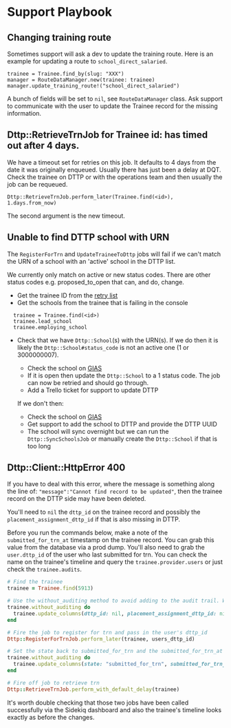 Support Playbook
================

## Changing training route

Sometimes support will ask a dev to update the training route. Here is an example for updating a route to `school_direct_salaried`.

```
trainee = Trainee.find_by(slug: "XXX")
manager = RouteDataManager.new(trainee: trainee)
manager.update_training_route!("school_direct_salaried")
```

A bunch of fields will be set to `nil`, see `RouteDataManager` class. Ask support to communicate with the user to update the Trainee record for the missing information.

## Dttp::RetrieveTrnJob for Trainee id: <id> has timed out after 4 days.

We have a timeout set for retries on this job. It defaults to 4 days from the date it was originally enqueued. Usually there has just been a delay at DQT. Check the trainee on DTTP or with the operations team and then usually the job can be requeued.

```
Dttp::RetrieveTrnJob.perform_later(Trainee.find(<id>), 1.days.from_now)
```

The second argument is the new timeout.

## Unable to find DTTP school with URN

The `RegisterForTrn` and `UpdateTraineeToDttp` jobs will fail if we can't match the URN of a school with an 'active' school in the DTTP list.

We currently only match on active or new status codes. There are other status codes e.g. proposed_to_open that can, and do, change.

* Get the trainee ID from the [retry list](https://www.register-trainee-teachers.education.gov.uk/system-admin/sidekiq/retries)
* Get the schools from the trainee that is failing in the console

```
  trainee = Trainee.find(<id>)
  trainee.lead_school
  trainee.employing_school
```

* Check that we have `Dttp::School`(s) with the URN(s).
  If we do then it is likely the `Dttp::School#status_code` is not an active one (1 or 3000000007).

  * Check the school on [GIAS](https://get-information-schools.service.gov.uk)
  * If it is open then update the `Dttp::School` to a 1 status code. The job can now be retried and should go through.
  * Add a Trello ticket for support to update DTTP

  If we don't then:

  * Check the school on [GIAS](https://get-information-schools.service.gov.uk)
  * Get support to add the school to DTTP and provide the DTTP UUID
  * The school will sync overnight but we can run the `Dttp::SyncSchoolsJob` or manually create the `Dttp::School` if that is too long

## Dttp::Client::HttpError 400

If you have to deal with this error, where the message is something along the line of: `"message":"Cannot find record to be updated"`, then the trainee record on the DTTP side may have been deleted.

You'll need to `nil` the `dttp_id` on the trainee record and possibly the `placement_assignment_dttp_id` if that is also missing in DTTP.

Before you run the commands below, make a note of the `submitted_for_trn_at` timestamp on the trainee record. You can grab this value from the database via a prod dump. You'll also need to grab the `user.dttp_id` of the user who last submitted for trn. You can check the name on the trainee's timeline and query the `trainee.provider.users` or just check the `trainee.audits`.

```ruby
# Find the trainee
trainee = Trainee.find(5913)

# Use the without_auditing method to avoid adding to the audit trail. We need to use update_columns to avoid the LockedAttributeError when setting the dttp_id
trainee.without_auditing do
  trainee.update_columns(dttp_id: nil, placement_assignment_dttp_id: nil, state: "draft", submitted_for_trn_at: nil)
end

# Fire the job to register for trn and pass in the user's dttp_id
Dttp::RegisterForTrnJob.perform_later(trainee, users_dttp_id)

# Set the state back to submitted_for_trn and the submitted_for_trn_at timestamp to the one we grabbed earlier. The timestamp needs to be exact or the audit trail will be wrong.
trainee.without_auditing do
  trainee.update_columns(state: "submitted_for_trn", submitted_for_trn_at: Time.parse("05 Oct 2021 08:42:25.692295000 UTC +00:00"))
end

# Fire off job to retrieve trn
Dttp::RetrieveTrnJob.perform_with_default_delay(trainee)
```

It's worth double checking that those two jobs have been called successfully via the Sidekiq dashboard and also the trainee's timeline looks exactly as before the changes.